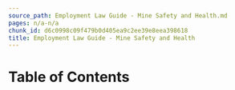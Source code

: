 ```yaml
---
source_path: Employment Law Guide - Mine Safety and Health.md
pages: n/a-n/a
chunk_id: d6c0998c09f479b0d405ea9c2ee39e8eea398618
title: Employment Law Guide - Mine Safety and Health
---
```

# Table of Contents
